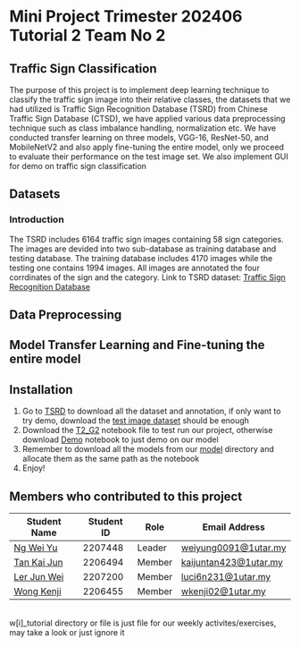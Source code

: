 # Mini Project Trimester 202406 Tutorial 2 Team No 2
## Traffic Sign Classification
The purpose of this project is to implement deep learning technique to classify the traffic sign image into their relative classes, the datasets that we had utilized is Traffic Sign Recognition Database (TSRD) from Chinese Traffic Sign Database (CTSD), we have applied various data preprocessing technique such as class imbalance handling, normalization etc. We have conducted transfer learning on three models, VGG-16, ResNet-50, and MobileNetV2 and also apply fine-tuning the entire model, only we proceed to evaluate their performance on the test image set. We also implement GUI for demo on traffic sign classification

## Datasets
### Introduction
The TSRD includes 6164 traffic sign images containing 58 sign categories. The images are devided into two sub-database as training database and testing database. The training database includes 4170 images while the testing one contains 1994 images. All images are annotated the four corrdinates of the sign and the category.
Link to TSRD dataset: [Traffic Sign Recognition Database](https://nlpr.ia.ac.cn/PAL/TRAFFICDATA/RECOGNITION.HTML)

## Data Preprocessing


## Model Transfer Learning and Fine-tuning the entire model


## Installation
1. Go to [TSRD](https://nlpr.ia.ac.cn/PAL/TRAFFICDATA/RECOGNITION.HTML) to download all the dataset and annotation, if only want to try demo, download the [test image dataset](https://nlpr.ia.ac.cn/PAL/TRAFFICDATA/TSRD-Test.zip) should be enough
2. Download the [T2_G2](https://github.com/Luci6n/UCCC2513-Mini-Project-Traffic-Sign-Classification/blob/main/Finalized-Code/T2_G2.ipynb) notebook file to test run our project, otherwise download [Demo](https://github.com/Luci6n/UCCC2513-Mini-Project-Traffic-Sign-Classification/blob/main/Finalized-Code/Demo.ipynb) notebook to just demo on our model
3. Remember to download all the models from our [model](https://github.com/Luci6n/UCCC2513-Mini-Project-Traffic-Sign-Classification/tree/main/Model) directory and allocate them as the same path as the notebook
4. Enjoy!

## Members who contributed to this project
| Student Name  | Student ID | Role | Email Address |
| ------------- | ------------- | --- | --- |
| [Ng Wei Yu](https://github.com/NgWY02) | 2207448 | Leader | weiyung0091@1utar.my |
| [Tan Kai Jun](https://github.com/JosephTanKaiJun) | 2206494 | Member | kaijuntan423@1utar.my |
| [Ler Jun Wei](https://github.com/Luci6n) | 2207200 | Member | luci6n231@1utar.my |
| [Wong Kenji](https://github.com/wkenjii) | 2206455 | Member | wkenji02@1utar.my |

<br>w[i]_tutorial directory or file is just file for our weekly activites/exercises, may take a look or just ignore it

